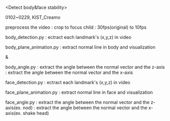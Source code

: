 <Detect body&face stability>

0102~0229, KIST_Creamo

preprocess the video
: crop to focus child
: 30fps(original) to 10fps

body_detection.py
: ectract each landmark's (x,y,z) in video

body_plane_animation.py
: extract normal line in body and visualization

&

body_angle.py
: extract the angle between the normal vector and the z-axis
: extract the angle between the normal vector and the x-axis

face_detection.py
: ectract each landmark's (x,y,z) in video

face_plane_animation.py
: extract normal line in face and visualization

face_angle.py
: extract the angle between the normal vector and the z-axis(ex. nod)
: extract the angle between the normal vector and the x-axis(ex. shake head)
